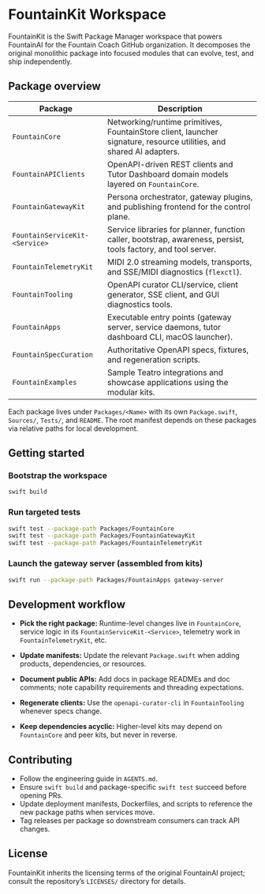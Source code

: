 
# FountainKit Workspace

FountainKit is the Swift Package Manager workspace that powers FountainAI for the Fountain Coach GitHub organization. It decomposes the original monolithic package into focused modules that can evolve, test, and ship independently.

## Package overview

| Package | Description |
| ------- | ----------- |
| `FountainCore` | Networking/runtime primitives, FountainStore client, launcher signature, resource utilities, and shared AI adapters. |
| `FountainAPIClients` | OpenAPI-driven REST clients and Tutor Dashboard domain models layered on `FountainCore`. |
| `FountainGatewayKit` | Persona orchestrator, gateway plugins, and publishing frontend for the control plane. |
| `FountainServiceKit-<Service>` | Service libraries for planner, function caller, bootstrap, awareness, persist, tools factory, and tool server. |
| `FountainTelemetryKit` | MIDI 2.0 streaming models, transports, and SSE/MIDI diagnostics (`flexctl`). |
| `FountainTooling` | OpenAPI curator CLI/service, client generator, SSE client, and GUI diagnostics tools. |
| `FountainApps` | Executable entry points (gateway server, service daemons, tutor dashboard CLI, macOS launcher). |
| `FountainSpecCuration` | Authoritative OpenAPI specs, fixtures, and regeneration scripts. |
| `FountainExamples` | Sample Teatro integrations and showcase applications using the modular kits. |

Each package lives under `Packages/<Name>` with its own `Package.swift`, `Sources/`, `Tests/`, and `README`. The root manifest depends on these packages via relative paths for local development.

## Getting started

### Bootstrap the workspace
```bash
swift build
```

### Run targeted tests

```bash
swift test --package-path Packages/FountainCore
swift test --package-path Packages/FountainGatewayKit
swift test --package-path Packages/FountainTelemetryKit
```

### Launch the gateway server (assembled from kits)

```bash
swift run --package-path Packages/FountainApps gateway-server
```

## Development workflow

* **Pick the right package:**
  Runtime-level changes live in `FountainCore`, service logic in its `FountainServiceKit-<Service>`, telemetry work in `FountainTelemetryKit`, etc.

* **Update manifests:**
  Update the relevant `Package.swift` when adding products, dependencies, or resources.

* **Document public APIs:**
  Add docs in package READMEs and doc comments; note capability requirements and threading expectations.

* **Regenerate clients:**
  Use the `openapi-curator-cli` in `FountainTooling` whenever specs change.

* **Keep dependencies acyclic:**
  Higher-level kits may depend on `FountainCore` and peer kits, but never in reverse.

## Contributing

* Follow the engineering guide in `AGENTS.md`.
* Ensure `swift build` and package-specific `swift test` succeed before opening PRs.
* Update deployment manifests, Dockerfiles, and scripts to reference the new package paths when services move.
* Tag releases per package so downstream consumers can track API changes.

## License

FountainKit inherits the licensing terms of the original FountainAI project; consult the repository’s `LICENSES/` directory for details.


